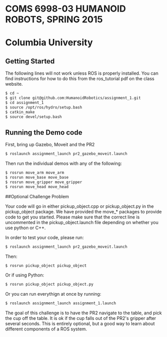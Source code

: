 # COMS 6998-03 HUMANOID ROBOTS, SPRING 2015
# Columbia University


## Getting Started

The following lines will not work unless ROS is properly installed.  You can find instructions for how to do this from the ros_tutorial pdf on the class website.

```bash
$ cd ~
$ git clone git@github.com:HumanoidRobotics/assignment_1.git
$ cd assignment_1
$ source /opt/ros/hydro/setup.bash
$ catkin_make
$ source devel/setup.bash
```

## Running the Demo code
First, bring up Gazebo, Moveit and the PR2
```bash
$ roslaunch assignment_launch pr2_gazebo_moveit.launch
```

Then run the individual demos with any of the following:
```bash
$ rosrun move_arm move_arm
$ rosrun move_base move_base
$ rosrun move_gripper move_gripper
$ rosrun move_head move_head
```

##Optional Challenge Problem

Your code will go in either pickup_object.cpp or pickup_object.py in the pickup_object package.  We have provided the
move_* packages to provide code to get you started.  Please make sure that the correct line is uncommented in the pickup_object.launch
file depending on whether you use python or C++.

In order to test your code, please run:
```bash
$ roslaunch assignment_launch pr2_gazebo_moveit.launch
```

Then:
```bash
$ rosrun pickup_object pickup_object
```
Or if using Python:

```bash
$ rosrun pickup_object pickup_object.py
```

Or you can run everythign at once by running:
```bash
$ roslaunch assignment_launch assignment_1.launch
```

The goal of this challenge is to have the PR2 navigate to the table, and pick the cup off the table.  It is ok if the cup
falls out of the PR2's gripper after several seconds. This is entirely optional, but a good way to learn about different components of a ROS system.


